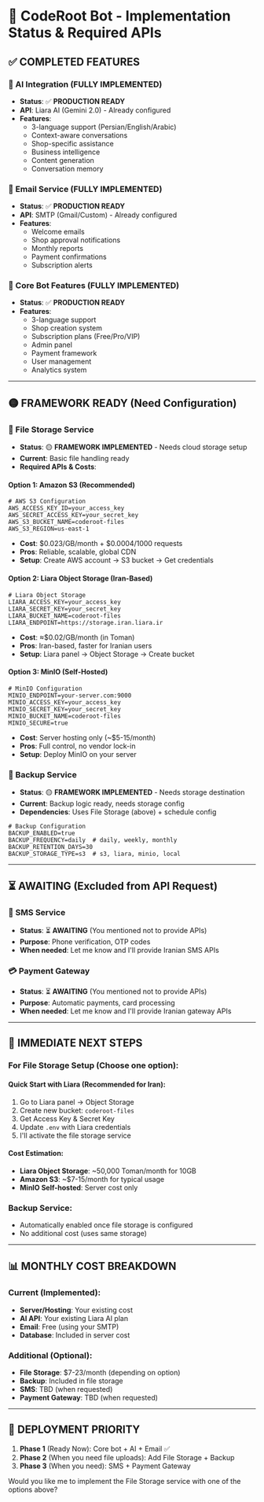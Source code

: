 # 🎯 CodeRoot Bot - Implementation Status & Required APIs

## ✅ COMPLETED FEATURES

### 🤖 AI Integration (FULLY IMPLEMENTED)
- **Status**: ✅ **PRODUCTION READY**
- **API**: Liara AI (Gemini 2.0) - Already configured
- **Features**:
  - 3-language support (Persian/English/Arabic)
  - Context-aware conversations
  - Shop-specific assistance
  - Business intelligence
  - Content generation
  - Conversation memory

### 📧 Email Service (FULLY IMPLEMENTED)
- **Status**: ✅ **PRODUCTION READY**
- **API**: SMTP (Gmail/Custom) - Already configured
- **Features**:
  - Welcome emails
  - Shop approval notifications
  - Monthly reports
  - Payment confirmations
  - Subscription alerts

### 🏪 Core Bot Features (FULLY IMPLEMENTED)
- **Status**: ✅ **PRODUCTION READY**
- **Features**:
  - 3-language support
  - Shop creation system
  - Subscription plans (Free/Pro/VIP)
  - Admin panel
  - Payment framework
  - User management
  - Analytics system

---

## 🟡 FRAMEWORK READY (Need Configuration)

### 📁 File Storage Service
- **Status**: 🟡 **FRAMEWORK IMPLEMENTED** - Needs cloud storage setup
- **Current**: Basic file handling ready
- **Required APIs & Costs**:

#### Option 1: Amazon S3 (Recommended)
```env
# AWS S3 Configuration
AWS_ACCESS_KEY_ID=your_access_key
AWS_SECRET_ACCESS_KEY=your_secret_key
AWS_S3_BUCKET_NAME=coderoot-files
AWS_S3_REGION=us-east-1
```
- **Cost**: $0.023/GB/month + $0.0004/1000 requests
- **Pros**: Reliable, scalable, global CDN
- **Setup**: Create AWS account → S3 bucket → Get credentials

#### Option 2: Liara Object Storage (Iran-Based)
```env
# Liara Object Storage
LIARA_ACCESS_KEY=your_access_key
LIARA_SECRET_KEY=your_secret_key
LIARA_BUCKET_NAME=coderoot-files
LIARA_ENDPOINT=https://storage.iran.liara.ir
```
- **Cost**: ≈$0.02/GB/month (in Toman)
- **Pros**: Iran-based, faster for Iranian users
- **Setup**: Liara panel → Object Storage → Create bucket

#### Option 3: MinIO (Self-Hosted)
```env
# MinIO Configuration
MINIO_ENDPOINT=your-server.com:9000
MINIO_ACCESS_KEY=your_access_key
MINIO_SECRET_KEY=your_secret_key
MINIO_BUCKET_NAME=coderoot-files
MINIO_SECURE=true
```
- **Cost**: Server hosting only (~$5-15/month)
- **Pros**: Full control, no vendor lock-in
- **Setup**: Deploy MinIO on your server

### 💾 Backup Service
- **Status**: 🟡 **FRAMEWORK IMPLEMENTED** - Needs storage destination
- **Current**: Backup logic ready, needs storage config
- **Dependencies**: Uses File Storage (above) + schedule config

```env
# Backup Configuration
BACKUP_ENABLED=true
BACKUP_FREQUENCY=daily  # daily, weekly, monthly
BACKUP_RETENTION_DAYS=30
BACKUP_STORAGE_TYPE=s3  # s3, liara, minio, local
```

---

## ⏳ AWAITING (Excluded from API Request)

### 📱 SMS Service
- **Status**: ⏳ **AWAITING** (You mentioned not to provide APIs)
- **Purpose**: Phone verification, OTP codes
- **When needed**: Let me know and I'll provide Iranian SMS APIs

### 💳 Payment Gateway
- **Status**: ⏳ **AWAITING** (You mentioned not to provide APIs)
- **Purpose**: Automatic payments, card processing
- **When needed**: Let me know and I'll provide Iranian gateway APIs

---

## 🎯 IMMEDIATE NEXT STEPS

### For File Storage Setup (Choose one option):

#### Quick Start with Liara (Recommended for Iran):
1. Go to Liara panel → Object Storage
2. Create new bucket: `coderoot-files`
3. Get Access Key & Secret Key
4. Update `.env` with Liara credentials
5. I'll activate the file storage service

#### Cost Estimation:
- **Liara Object Storage**: ~50,000 Toman/month for 10GB
- **Amazon S3**: ~$7-15/month for typical usage
- **MinIO Self-hosted**: Server cost only

### Backup Service:
- Automatically enabled once file storage is configured
- No additional cost (uses same storage)

---

## 📊 MONTHLY COST BREAKDOWN

### Current (Implemented):
- **Server/Hosting**: Your existing cost
- **AI API**: Your existing Liara AI plan
- **Email**: Free (using your SMTP)
- **Database**: Included in server cost

### Additional (Optional):
- **File Storage**: $7-23/month (depending on option)
- **Backup**: Included in file storage
- **SMS**: TBD (when requested)
- **Payment Gateway**: TBD (when requested)

---

## 🚀 DEPLOYMENT PRIORITY

1. **Phase 1** (Ready Now): Core bot + AI + Email ✅
2. **Phase 2** (When you need file uploads): Add File Storage + Backup
3. **Phase 3** (When you need): SMS + Payment Gateway

Would you like me to implement the File Storage service with one of the options above?